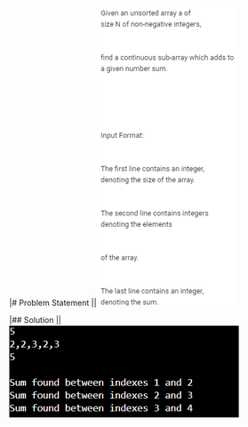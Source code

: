 |# Problem Statement
||![](https://github.com/Prajwal-YP/imageCache/blob/main/s3.png)

|## Solution
||![](https://github.com/Prajwal-YP/imageCache/blob/main/s3a.png)

